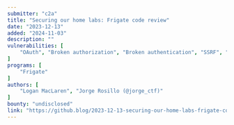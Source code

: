 ```yaml
---
submitter: "c2a"
title: "Securing our home labs: Frigate code review"
date: "2023-12-13"
added: "2024-11-03"
description: ""
vulnerabilities: [
    "OAuth", "Broken authorization", "Broken authentication", "SSRF", "CI/CD", "Supply chain attack", "Security code review"
]
programs: [
    "Frigate"
]
authors: [
    "Logan MacLaren", "Jorge Rosillo (@jorge_ctf)"
]
bounty: "undisclosed"
link: "https://github.blog/2023-12-13-securing-our-home-labs-frigate-code-review/"
---
```




